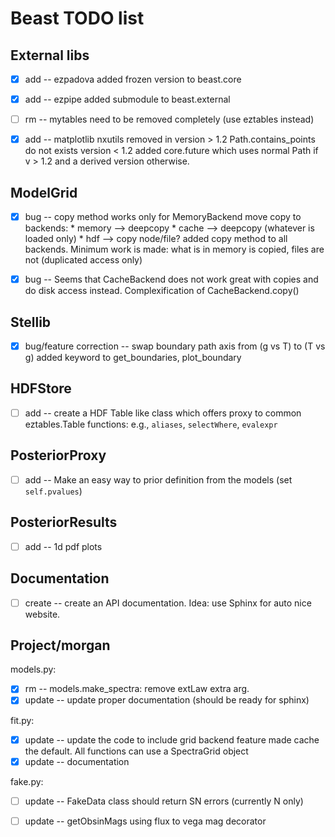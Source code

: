 Beast TODO list
===============

External libs
-------------
 * [x] add -- ezpadova
 		added frozen version to beast.core

 * [x] add -- ezpipe
                added submodule to beast.external
 
 * [ ] rm -- mytables need to be removed completely (use eztables instead)

 * [x] add -- matplotlib nxutils removed in version > 1.2
              Path.contains_points do not exists version < 1.2
	      added core.future which uses normal Path if v > 1.2 and a derived
	      version otherwise.

ModelGrid
---------

 * [x] bug -- copy method works only for MemoryBackend
              move copy to backends: 
	          * memory --> deepcopy
		  * cache --> deepcopy (whatever is loaded only)
		  * hdf --> copy node/file?
	      added copy method to all backends. Minimum work is made: what is
	      in memory is copied, files are not (duplicated access only)

 * [x] bug -- Seems that CacheBackend does not work great with copies and do disk access instead.
 		Complexification of CacheBackend.copy()

Stellib
-------
 * [x] bug/feature correction -- swap boundary path axis from (g vs T) to (T vs g)
  		added keyword to get_boundaries, plot_boundary

HDFStore
--------
 * [ ] add -- create a HDF Table like class which offers proxy to common eztables.Table functions: 
           e.g., `aliases`, `selectWhere`, `evalexpr`

PosteriorProxy
--------------
 * [ ] add -- Make an easy way to prior definition from the models (set `self.pvalues`)

PosteriorResults
----------------
 * [ ] add -- 1d pdf plots

Documentation
-------------
 * [ ] create -- create an API documentation. Idea: use Sphinx for auto nice website.


Project/morgan
--------------

 models.py:
 * [x] rm -- models.make_spectra: remove extLaw extra arg.
 * [x] update -- update proper documentation (should be ready for sphinx)

 fit.py:
 * [x] update -- update the code to include grid backend feature
                    made cache the default. All functions can use a SpectraGrid object
 * [x] update -- documentation

 fake.py:
 * [ ] update -- FakeData class should return SN errors (currently N only)
 * [ ] update -- getObsinMags using flux to vega mag decorator
 
